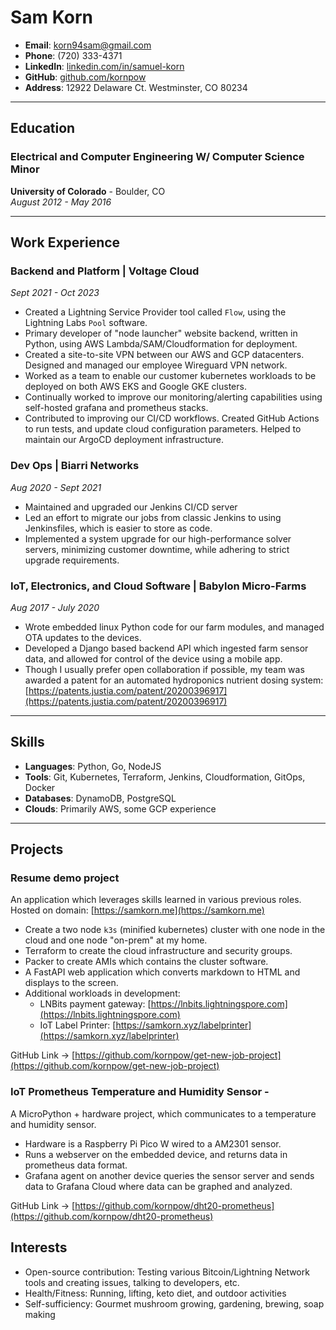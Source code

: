 # Sam Korn

- **Email**: korn94sam@gmail.com
- **Phone**: (720) 333-4371
- **LinkedIn**: [linkedin.com/in/samuel-korn](https://www.linkedin.com/in/samuel-korn/)
- **GitHub**: [github.com/kornpow](https://github.com/kornpow)
- **Address**: 12922 Delaware Ct. Westminster, CO 80234
---

## Education

### Electrical and Computer Engineering W/ Computer Science Minor

**University of Colorado** - Boulder, CO  
*August 2012 - May 2016*

---

## Work Experience

### Backend and Platform | **Voltage Cloud**
*Sept 2021 - Oct 2023*

- Created a Lightning Service Provider tool called `Flow`, using the Lightning Labs `Pool` software.
- Primary developer of "node launcher" website backend, written in Python, using AWS Lambda/SAM/Cloudformation for deployment.
- Created a site-to-site VPN between our AWS and GCP datacenters. Designed and managed our employee Wireguard VPN network.
- Worked as a team to enable our customer kubernetes workloads to be deployed on both AWS EKS and Google GKE clusters.
- Continually worked to improve our monitoring/alerting capabilities using self-hosted grafana and prometheus stacks.
- Contributed to improving our CI/CD workflows. Created GitHub Actions to run tests, and update cloud configuration parameters. Helped to maintain our ArgoCD deployment infrastructure.

### Dev Ops | **Biarri Networks**
*Aug 2020 - Sept 2021*

- Maintained and upgraded our Jenkins CI/CD server
- Led an effort to migrate our jobs from classic Jenkins to using Jenkinsfiles, which is easier to store as code.
- Implemented a system upgrade for our high-performance solver servers, minimizing customer downtime, while adhering to strict upgrade requirements.

### IoT, Electronics, and Cloud Software | **Babylon Micro-Farms**
*Aug 2017 - July 2020*

- Wrote embedded linux Python code for our farm modules, and managed OTA updates to the devices.
- Developed a Django based backend API which ingested farm sensor data, and allowed for control of the device using a mobile app.
- Though I usually prefer open collaboration if possible, my team was awarded a patent for an automated hydroponics nutrient dosing system: [https://patents.justia.com/patent/20200396917](https://patents.justia.com/patent/20200396917)
---

## Skills

- **Languages**: Python, Go, NodeJS
- **Tools**: Git, Kubernetes, Terraform, Jenkins, Cloudformation, GitOps, Docker
- **Databases**: DynamoDB, PostgreSQL
- **Clouds**: Primarily AWS, some GCP experience

---

## Projects

### **Resume demo project**
An application which leverages skills learned in various previous roles. Hosted on domain: [https://samkorn.me](https://samkorn.me)

- Create a two node `k3s` (minified kubernetes) cluster with one node in the cloud and one node "on-prem" at my home.
- Terraform to create the cloud infrastructure and security groups.
- Packer to create AMIs which contains the cluster software.
- A FastAPI web application which converts markdown to HTML and displays to the screen.
- Additional workloads in development:
    - LNBits payment gateway: [https://lnbits.lightningspore.com](https://lnbits.lightningspore.com)
    - IoT Label Printer: [https://samkorn.xyz/labelprinter](https://samkorn.xyz/labelprinter)

GitHub Link -> [https://github.com/kornpow/get-new-job-project](https://github.com/kornpow/get-new-job-project)


### **IoT Prometheus Temperature and Humidity Sensor** - 
A MicroPython + hardware project, which communicates to a temperature and humidity sensor.

- Hardware is a Raspberry Pi Pico W wired to a AM2301 sensor.
- Runs a webserver on the embedded device, and returns data in prometheus data format.
- Grafana agent on another device queries the sensor server and sends data to Grafana Cloud where data can be graphed and analyzed.

GitHub Link -> [https://github.com/kornpow/dht20-prometheus](https://github.com/kornpow/dht20-prometheus)

## Interests

- Open-source contribution: Testing various Bitcoin/Lightning Network tools and creating issues, talking to developers, etc.
- Health/Fitness: Running, lifting, keto diet, and outdoor activities
- Self-sufficiency: Gourmet mushroom growing, gardening, brewing, soap making

